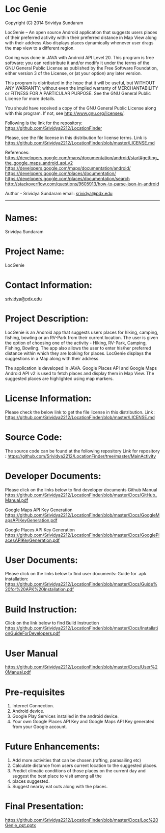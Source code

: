 Loc Genie
=========

Copyright (C) 2014 Srividya Sundaram

LocGenie – An open source Android application that suggests users places of their preferred activity within their 
preferred distance in Map View along with their address.Also displays places dynamically whenever user drags the map view to a different region.
 
 Coding was done in JAVA with Android API Level 20.
 This program is free software: you can redistribute it and/or modify it under 
 the terms of the GNU General Public License as published by the Free Software Foundation, 
 either version 3 of the License, or (at your option) any later version.
 
 This program is distributed in the hope that it will be useful, but WITHOUT ANY WARRANTY; 
 without even the implied warranty of MERCHANTABILITY or FITNESS FOR A PARTICULAR PURPOSE. 
 See the GNU General Public License for more details.
 
 You should have received a copy of the GNU General Public License along with this program. 
 If not, see http://www.gnu.org/licenses/.
 
 Following is the link for the repository: https://github.com/Srividya2212/LocationFinder
 
 Please, see the file license in this distribution for license terms. Link is
 https://github.com/Srividya2212/LocationFinder/blob/master/LICENSE.md
 
 References:
 https://developers.google.com/maps/documentation/android/start#getting_the_google_maps_android_api_v2
 https://developers.google.com/maps/documentation/android/
 https://developers.google.com/places/documentation/
 https://developers.google.com/places/documentation/search
 http://stackoverflow.com/questions/9605913/how-to-parse-json-in-android
 
 Author - Srividya Sundaram
 email: srividya@pdx.edu
 
**********************************************************************
Names:
======
Srividya Sundaram

Project Name:
============
LocGenie

Contact Information:
=================
srividya@pdx.edu

Project Description:
================
LocGenie is an Android app that suggests users places for hiking, camping, fishing, bowling or an RV-Park from their current location. The user is given the option of choosing one of the activity - Hiking, RV-Park, Camping, Fishing, Bowling. The app also allows the user to enter his/her preferred distance within which they are looking for places. LocGenie displays the suggestions in a Map along with their address. 

The application is developed in JAVA.  Google Places API and Google Maps Android API v2 is used to fetch places and display them in Map View. The suggested places are highlighted using map markers.

License Information:
================
Please check the below link to get the file license in this distribution.
Link : https://github.com/Srividya2212/LocationFinder/blob/master/LICENSE.md

Source Code:
=========
The source code can be found at the following repository
Link for repository : https://github.com/Srividya2212/LocationFinder/tree/master/MainActivity

Developer Documents:
===================
Please click on the links below to find developer documents
Github Manual
https://github.com/Srividya2212/LocationFinder/blob/master/Docs/GitHub_Manual.pdf

Google Maps API Key Generation
https://github.com/Srividya2212/LocationFinder/blob/master/Docs/GoogleMapsAPIKeyGeneration.pdf

Google Places API Key Generation
https://github.com/Srividya2212/LocationFinder/blob/master/Docs/GooglePlacesAPIKeyGeneration.pdf


User Documents:
===============
Please click on the links below to find user documents:
Guide for .apk installation:
https://github.com/Srividya2212/LocationFinder/blob/master/Docs/Guide%20for%20APK%20Installation.pdf

Build Instruction:
==================
Click on the link below to find Build Instruction
https://github.com/Srividya2212/LocationFinder/blob/master/Docs/InstallationGuideForDevelopers.pdf


User Manual
============
https://github.com/Srividya2212/LocationFinder/blob/master/Docs/User%20Manual.pdf

Pre-requisites
==============
1.	Internet Connection.
2.	Android device.
3.	Google Play Services installed in the android device.
4.	Your own Google Places API Key and Google Maps API Key generated from your Google account.

Future Enhancements:
====================
1.	Add more activities that can be chosen.(rafting, parasailing etc)
2.	Calculate distance from users current location to the suggested places.
3.	Predict climatic conditions of those places 
on the current day and suggest the best place to visit among all the
4.	places suggested.
5.	Suggest nearby eat outs along with the places.

Final Presentation:
===================
https://github.com/Srividya2212/LocationFinder/blob/master/Docs/Loc%20Genie_ppt.pptx






